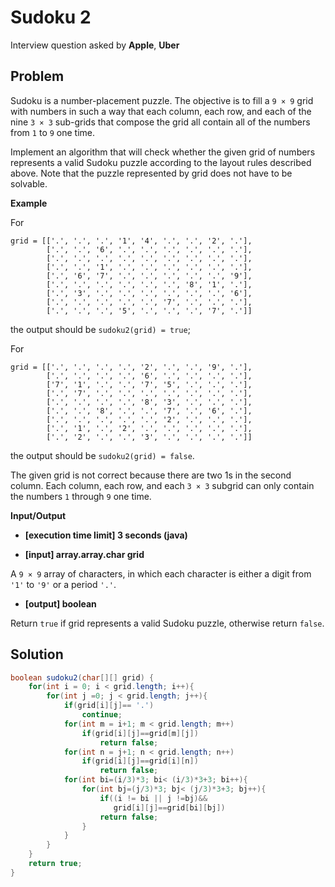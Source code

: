 # Sudoku 2

Interview question asked by **Apple**, **Uber**

## Problem
Sudoku is a number-placement puzzle. The objective is to fill a `9 × 9` grid with numbers in such a way that each column, each row, and each of the nine `3 × 3` sub-grids that compose the grid all contain all of the numbers from `1` to `9` one time.

Implement an algorithm that will check whether the given grid of numbers represents a valid Sudoku puzzle according to the layout rules described above. Note that the puzzle represented by grid does not have to be solvable.

**Example**

For
```
grid = [['.', '.', '.', '1', '4', '.', '.', '2', '.'],
        ['.', '.', '6', '.', '.', '.', '.', '.', '.'],
        ['.', '.', '.', '.', '.', '.', '.', '.', '.'],
        ['.', '.', '1', '.', '.', '.', '.', '.', '.'],
        ['.', '6', '7', '.', '.', '.', '.', '.', '9'],
        ['.', '.', '.', '.', '.', '.', '8', '1', '.'],
        ['.', '3', '.', '.', '.', '.', '.', '.', '6'],
        ['.', '.', '.', '.', '.', '7', '.', '.', '.'],
        ['.', '.', '.', '5', '.', '.', '.', '7', '.']]
```
the output should be
`sudoku2(grid) = true`;

For

```
grid = [['.', '.', '.', '.', '2', '.', '.', '9', '.'],
        ['.', '.', '.', '.', '6', '.', '.', '.', '.'],
        ['7', '1', '.', '.', '7', '5', '.', '.', '.'],
        ['.', '7', '.', '.', '.', '.', '.', '.', '.'],
        ['.', '.', '.', '.', '8', '3', '.', '.', '.'],
        ['.', '.', '8', '.', '.', '7', '.', '6', '.'],
        ['.', '.', '.', '.', '.', '2', '.', '.', '.'],
        ['.', '1', '.', '2', '.', '.', '.', '.', '.'],
        ['.', '2', '.', '.', '3', '.', '.', '.', '.']]
```
the output should be
`sudoku2(grid) = false`.

The given grid is not correct because there are two 1s in the second column. Each column, each row, and each `3 × 3` subgrid can only contain the numbers `1` through `9` one time.

**Input/Output**

* **[execution time limit] 3 seconds (java)**

* **[input] array.array.char grid**

A `9 × 9` array of characters, in which each character is either a digit from `'1'` to `'9'` or a period `'.'`.

* **[output] boolean**

Return `true` if grid represents a valid Sudoku puzzle, otherwise return `false`.


## Solution
```Java
boolean sudoku2(char[][] grid) {
    for(int i = 0; i < grid.length; i++){
        for(int j =0; j < grid.length; j++){
            if(grid[i][j]== '.')
                continue;
            for(int m = i+1; m < grid.length; m++)
                if(grid[i][j]==grid[m][j])
                    return false;
            for(int n = j+1; n < grid.length; n++)
                if(grid[i][j]==grid[i][n])
                    return false;
            for(int bi=(i/3)*3; bi< (i/3)*3+3; bi++){
                for(int bj=(j/3)*3; bj< (j/3)*3+3; bj++){
                    if((i != bi || j !=bj)&&
                       grid[i][j]==grid[bi][bj])
                    return false;
                }
            }
        }
    }
    return true;
}
```
